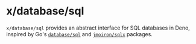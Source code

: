 # x/database/sql

`x/database/sql` provides an abstract interface for SQL databases in Deno,
inspired by Go's [`database/sql`](https://pkg.go.dev/database/sql) and
[`jmoiron/sqlx`](https://pkg.go.dev/github.com/jmoiron/sqlx) packages.
